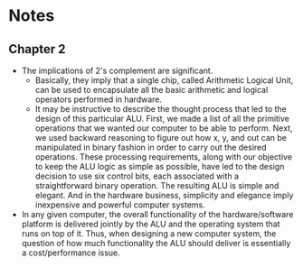 # Notes

## Chapter 2

- The implications of 2's complement are significant.
  - Basically, they imply that a single chip, called Arithmetic Logical Unit, can be used to encapsulate all the basic arithmetic and logical operators performed in hardware.
  - It may be instructive to describe the thought process that led to the design of this particular ALU. First, we made a list of all the primitive operations that we wanted our computer to be able to perform. Next, we used backward reasoning to figure out how x, y, and out can be manipulated in binary fashion in order to carry out the desired operations. These processing requirements, along with our objective to keep the ALU logic as simple as possible, have led to the design decision to use six control bits, each associated with a straightforward binary operation. The resulting ALU is simple and elegant. And in the hardware business, simplicity and elegance imply inexpensive and powerful computer systems.
- In any given computer, the overall functionality of the hardware/software platform is delivered jointly by the ALU and the operating system that runs on top of it. Thus, when designing a new computer system, the question of how much functionality the ALU should deliver is essentially a cost/performance issue.